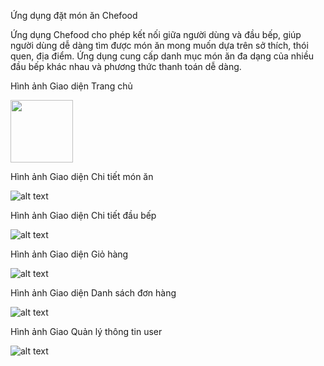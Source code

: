 Ứng dụng đặt món ăn Chefood

Ứng dụng Chefood cho phép kết nối giữa người dùng và đầu bếp, giúp người dùng dễ dàng tìm được món ăn mong muốn dựa trên sở thích, thói quen, địa điểm. Ứng dụng cung cấp danh mục món ăn đa dạng của nhiều đầu bếp khác nhau và phương thức thanh toán dễ dàng.


Hình ảnh Giao diện Trang chủ

<img src="https://res.cloudinary.com/dep0t5tcf/image/upload/v1648028059/chefood/review_app/1_zfp7u1.png" width="100">


Hình ảnh Giao diện Chi tiết món ăn 

![alt text](https://res.cloudinary.com/dep0t5tcf/image/upload/v1648028064/chefood/review_app/2_go6cpm.jpg)


Hình ảnh Giao diện Chi tiết đầu bếp

![alt text](https://res.cloudinary.com/dep0t5tcf/image/upload/v1648028064/chefood/review_app/3_nznvxd.jpg)


Hình ảnh Giao diện Giỏ hàng

![alt text](https://res.cloudinary.com/dep0t5tcf/image/upload/v1648028063/chefood/review_app/4_hmqwg8.jpg)


Hình ảnh Giao diện Danh sách đơn hàng

![alt text](https://res.cloudinary.com/dep0t5tcf/image/upload/v1648028062/chefood/review_app/5_uc1k9j.jpg)


Hình ảnh Giao Quản lý thông tin user

![alt text](https://res.cloudinary.com/dep0t5tcf/image/upload/v1648028064/chefood/review_app/6_bvpv2p.jpg)
